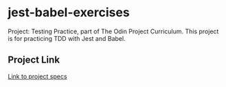 # jest-babel-exercises

Project: Testing Practice, part of The Odin Project Curriculum. This project is for practicing TDD with Jest and Babel.

## Project Link

[Link to project specs](https://www.theodinproject.com/lessons/javascript-testing-practice#using-es6-import-statements-with-jest)
